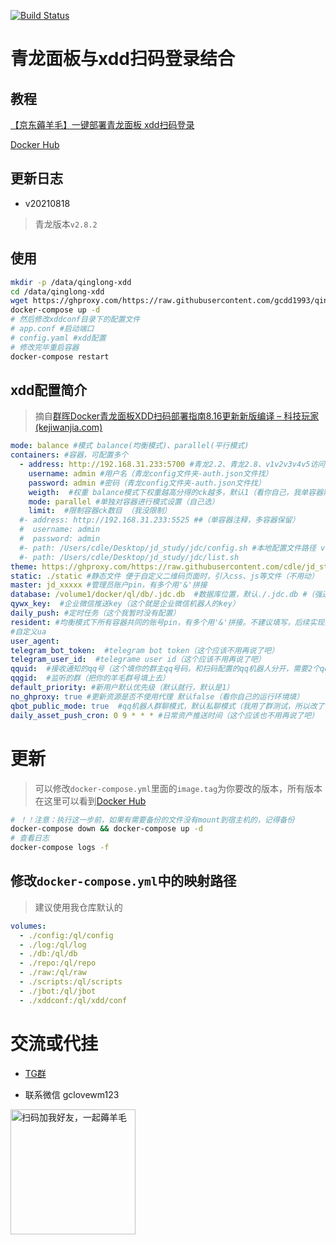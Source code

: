 <p>
  <a href="#Travis CI"><img src="https://www.travis-ci.com/gcdd1993/qinglong-xdd.svg?branch=master" alt="Build Status"></a>
</p>

# 青龙面板与xdd扫码登录结合

## 教程

[【京东薅羊毛】一键部署青龙面板 xdd扫码登录](https://blog.gcdd.top/p/35018/)

[Docker Hub](https://hub.docker.com/repository/docker/gcdd1993/qinglong-xdd)

## 更新日志

- v20210818

> 青龙版本`v2.8.2`

## 使用

```bash
mkdir -p /data/qinglong-xdd
cd /data/qinglong-xdd
wget https://ghproxy.com/https://raw.githubusercontent.com/gcdd1993/qinglong-xdd/master/docker/docker-compose.yml
docker-compose up -d
# 然后修改xddconf目录下的配置文件
# app.conf #启动端口
# config.yaml #xdd配置
# 修改完毕重启容器
docker-compose restart
```

##  xdd配置简介

> 摘自[群晖Docker青龙面板XDD扫码部署指南8.16更新新版编译 – 科技玩家 (kejiwanjia.com)](https://www.kejiwanjia.com/zheteng/9392.html)

```yaml
mode: balance #模式 balance(均衡模式)、parallel(平行模式)
containers: #容器，可配置多个
  - address: http://192.168.31.233:5700 #青龙2.2、青龙2.8、v1v2v3v4v5访问地址（根据自己ip填）
    username: admin #用户名（青龙config文件夹-auth.json文件找）
    password: admin #密码（青龙config文件夹-auth.json文件找）
    weigth:  #权重 balance模式下权重越高分得的ck越多，默认1（看你自己，我单容器默认）
    mode: parallel #单独对容器进行模式设置（自己选）
    limit:  #限制容器ck数目 （我没限制）
  #- address: http://192.168.31.233:5525 ##（单容器注释，多容器保留）
  #  username: admin
  #  password: admin
  #- path: /Users/cdle/Desktop/jd_study/jdc/config.sh #本地配置文件路径 v1v2v3v4v5和不知名容器的配置
  #- path: /Users/cdle/Desktop/jd_study/jdc/list.sh
theme: https://ghproxy.com/https://raw.githubusercontent.com/cdle/jd_study/main/xdd/theme/noodin.html #自定义主题，支持本地、网络路径（我喜欢吃面）
static: ./static #静态文件 便于自定义二维码页面时，引入css、js等文件（不用动）
master: jd_xxxxx #管理员账户pin，有多个用'&'拼接
database: /volume1/docker/ql/db/.jdc.db  #数据库位置，默认./.jdc.db #（强迫症的我还是给它找了个家，路径按自己的来改）
qywx_key:  #企业微信推送key（这个就是企业微信机器人的key）
daily_push: #定时任务（这个我暂时没有配置）
resident: #均衡模式下所有容器共同的账号pin，有多个用'&'拼接。不建议填写，后续实现指定账号助力功能。（这个我也没配置，多容器自己试试）
#自定义ua
user_agent:
telegram_bot_token:  #telegram bot token（这个应该不用再说了吧）
telegram_user_id:  #telegrame user id（这个应该不用再说了吧）
qquid:  #接收通知的qq号（这个填你的群主qq号码，和扫码配置的qq机器人分开，需要2个qq号）
qqgid:  #监听的群（把你的羊毛群号填上去）
default_priority: #新用户默认优先级（默认就行，默认是1）
no_ghproxy: true #更新资源是否不使用代理 默认false（看你自己的运行环境填）
qbot_public_mode: true  #qq机器人群聊模式，默认私聊模式（我用了群测试，所以改了true，默认false）
daily_asset_push_cron: 0 9 * * * #日常资产推送时间（这个应该也不用再说了吧）
```

# 更新

> 可以修改`docker-compose.yml`里面的`image.tag`为你要改的版本，所有版本在这里可以看到[Docker Hub](https://hub.docker.com/repository/docker/gcdd1993/qinglong-xdd)

```bash
# ！！注意：执行这一步前，如果有需要备份的文件没有mount到宿主机的，记得备份
docker-compose down && docker-compose up -d 
# 查看日志
docker-compose logs -f 
```

## 修改`docker-compose.yml`中的映射路径

> 建议使用我仓库默认的

```yaml
volumes:
  - ./config:/ql/config
  - ./log:/ql/log
  - ./db:/ql/db
  - ./repo:/ql/repo
  - ./raw:/ql/raw
  - ./scripts:/ql/scripts
  - ./jbot:/ql/jbot
  - ./xddconf:/ql/xdd/conf
```

# 交流或代挂

- [TG群](https://t.me/jd_wool)

- 联系微信 gclovewm123

 <img src="https://raw.githubusercontent.com/gcdd1993/gcdd1993.github.io/feature/imageRepo/img/微信二维码.jpg" width = "200" height = "200" alt="扫码加我好友，一起薅羊毛" align=center />
